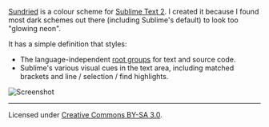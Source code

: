 [Sundried][homepage] is a colour scheme for [Sublime Text 2][st2]. I created it
because I found most dark schemes out there (including Sublime's default) to
look too "glowing neon".

It has a simple definition that styles:

* The language-independent [root groups][tmlang] for text and source code.
* Sublime's various visual cues in the text area, including matched brackets
and line / selection / find highlights.

![Screenshot](https://github.com/frou/Sundried/raw/master/screenshot.png)

***

Licensed under [Creative Commons BY-SA 3.0][license].

[homepage]: https://github.com/frou/Sundried
[st2]: http://www.sublimetext.com/
[tmlang]: http://manual.macromates.com/en/language_grammars#naming_conventions
[license]: http://creativecommons.org/licenses/by-sa/3.0/
